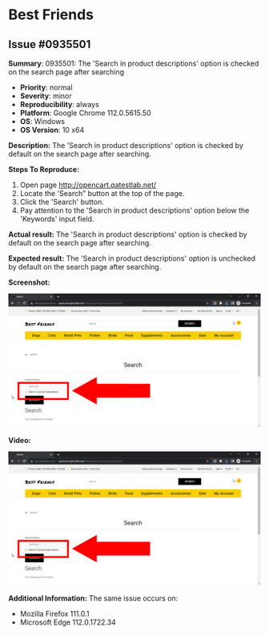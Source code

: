 # Best Friends

## Issue #0935501

**Summary**: 0935501: The 'Search in product descriptions' option is checked on the search page after searching

- **Priority**: normal
- **Severity**: minor
- **Reproducibility**: always
- **Platform**: Google Chrome 112.0.5615.50
- **OS**: Windows
- **OS Version**: 10 x64

**Description:** The 'Search in product descriptions' option is checked by default on the search page after searching.

**Steps To Reproduce:**

1. Open page http://opencart.qatestlab.net/
2. Locate the 'Search" button at the top of the page.
3. Click the 'Search' button.
4. Pay attention to the 'Search in product descriptions' option below the 'Keywords' input field.

**Actual result:** The 'Search in product descriptions' option is checked by default on the search page after searching.

**Expected result:** The 'Search in product descriptions' option is unchecked by default on the search page after searching.

**Screenshot:**

![0935501](0935501.jpg)

**Video:**

![0935501](0935501.jpg)

**Additional Information:** The same issue occurs on:

- Mozilla Firefox 111.0.1
- Microsoft Edge 112.0.1722.34
